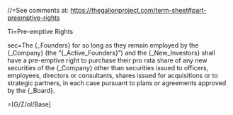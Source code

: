 //=See comments at: <a href="https://thegalionproject.com/term-sheet#part-preemptive-rights">https://thegalionproject.com/term-sheet#part-preemptive-rights</a>

Ti=Pre-emptive Rights

sec=The {_Founders} for so long as they remain employed by the {_Company} (the “{_Active_Founders}”) and the {_New_Investors} shall have a pre-emptive right to purchase their pro rata share of any new securities of the {_Company} other than securities issued to officers, employees, directors or consultants, shares issued for acquisitions or to strategic partners, in each case pursuant to plans or agreements approved by the {_Board}.

=[G/Z/ol/Base]

